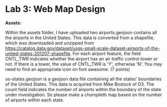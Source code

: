 # Lab 3: Web Map Design

**Assets:**

Within the assets folder, I have uploaded two airports.geojson contains all the airports in the United States. This data is converted from a shapefile, which was downloaded and unzipped from https://catalog.data.gov/dataset/usgs-small-scale-dataset-airports-of-the-united-states-201207-shapefile. For each airport feature, the field CNTL_TWR indicates whether the airport has an air traffic control tower or not. If there is a tower, the value of CNTL_TWR is 'Y', otherwise 'N'. You may need to find an appropriate icon on font awesome. (7 points)

us-states.geojson is a geojson data file containing all the states' boundaries of the United States. This data is acquired from Mike Bostock of D3. The count field indicates the number of airports within the boundary of the state under investigation. So please make a choropleth map based on the number of airports within each state.
